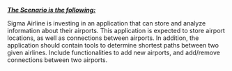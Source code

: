 <b><i><u>The Scenario is the following: </b></i></u>

  Sigma Airline is investing in an application that can store and analyze information about their airports. This application is expected to store airport locations, as well as connections between airports. In addition, the application should contain tools to determine shortest paths between two given airlines. Include functionalities to add new airports, and add/remove connections between two airports.
